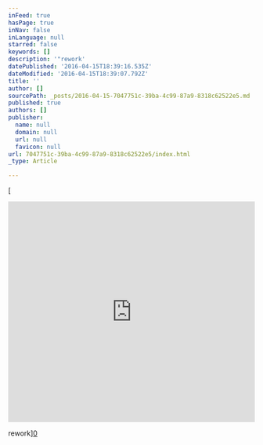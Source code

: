 ```yaml
---
inFeed: true
hasPage: true
inNav: false
inLanguage: null
starred: false
keywords: []
description: '"rework'
datePublished: '2016-04-15T18:39:16.535Z'
dateModified: '2016-04-15T18:39:07.792Z'
title: ''
author: []
sourcePath: _posts/2016-04-15-7047751c-39ba-4c99-87a9-8318c62522e5.md
published: true
authors: []
publisher:
  name: null
  domain: null
  url: null
  favicon: null
url: 7047751c-39ba-4c99-87a9-8318c62522e5/index.html
_type: Article

---
```

[

<iframe width="100%" height="450" scrolling="no" frameborder="no" src="https://w.soundcloud.com/player/?url=https%3A//api.soundcloud.com/tracks/227033036&amp;auto_play=false&amp;hide_related=false&amp;show_comments=true&amp;show_user=true&amp;show_reposts=false&amp;visual=true" style=""></iframe>

rework][0]

[0]: href